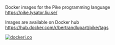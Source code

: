 Docker images for the Pike programming language
https://pike.lysator.liu.se/

Images are available on Docker hub
https://hub.docker.com/r/bertrandlupart/pike/tags

[![dockeri.co](https://dockeri.co/image/bertrandlupart/pike)](https://hub.docker.com/r/bertrandlupart/pike)
